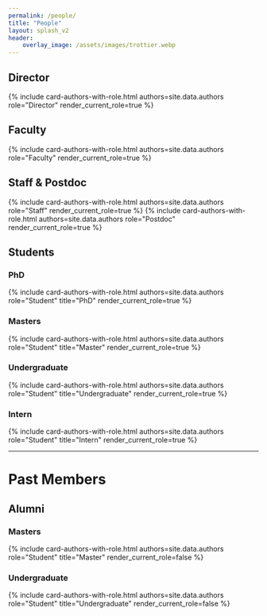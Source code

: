 ```yaml
---
permalink: /people/
title: "People"
layout: splash_v2
header:
    overlay_image: /assets/images/trottier.webp
---
```


## Director
{% include card-authors-with-role.html authors=site.data.authors role="Director" render_current_role=true %}

## Faculty 
{% include card-authors-with-role.html authors=site.data.authors role="Faculty" render_current_role=true %}

## Staff & Postdoc
{% include card-authors-with-role.html authors=site.data.authors role="Staff" render_current_role=true %}
{% include card-authors-with-role.html authors=site.data.authors role="Postdoc" render_current_role=true %}

## Students

### PhD 

{% include card-authors-with-role.html authors=site.data.authors role="Student" title="PhD" render_current_role=true %}

### Masters

{% include card-authors-with-role.html authors=site.data.authors role="Student" title="Master" render_current_role=true %}

### Undergraduate

{% include card-authors-with-role.html authors=site.data.authors role="Student" title="Undergraduate" render_current_role=true %}

### Intern

{% include card-authors-with-role.html authors=site.data.authors role="Student" title="Intern" render_current_role=true %}

---

# Past Members
## Alumni
### Masters

{% include card-authors-with-role.html authors=site.data.authors role="Student" title="Master" render_current_role=false %}

### Undergraduate

{% include card-authors-with-role.html authors=site.data.authors role="Student" title="Undergraduate" render_current_role=false %}



<br/>

<!-- # Updating the website

If you are part of the Complex Data Lab, please head to the [GitHub repository](https://github.com/ComplexData-MILA/ComplexDataLab-Mila-McGill), for instructions on adding/updating your publications, creating/updating your profile, updating other parts of the website and etc. -->

